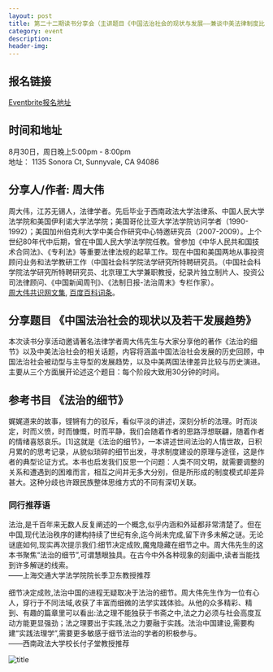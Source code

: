 ```yaml
---
layout: post
title: 第二十二期读书分享会（主讲题目《中国法治社会的现状与发展——兼谈中美法律制度比较》）by 周大伟
category: event
description: 
header-img: 
---
```


## 报名链接
[Eventbrite报名地址](https://www.eventbrite.com/e/18321454965)

## 时间和地址
8月30日，周日晚上5:00pm - 8:00pm  
地址：
1135 Sonora Ct, Sunnyvale, CA 94086

## 分享人/作者: 周大伟 
周大伟，江苏无锡人，法律学者。先后毕业于西南政法大学法律系、中国人民大学法学院和美国伊利诺大学法学院；美国哥伦比亚大学法学院访问学者（1990-1992）；美国加州伯克利大学中美合作研究中心特邀研究员（2007-2009）。上个世纪80年代中后期，曾在中国人民大学法学院任教。曾参加《中华人民共和国技术合同法》、《专利法》等重要法律法规的起草工作。现在中国和美国两地从事投资顾问业务和法学教研工作（中国社会科学院法学研究所特聘研究员。（中国社会科学院法学研究所特聘研究员、北京理工大学兼职教授，纪录片独立制片人、投资公司法律顾问、《中国新闻周刊》、《法制日报-法治周末》专栏作家）。  
[周大伟共识网文集](http://www.21ccom.net/plus/view.php?aid=57544), [百度百科词条](http://baike.baidu.com/view/1389485.htm)。

## 分享题目 《中国法治社会的现状以及若干发展趋势》
本次读书分享活动邀请著名法律学者周大伟先生与大家分享他的著作《法治的细节》以及中美法治社会的相关话题，内容将涵盖中国法治社会发展的历史回顾，中国法治社会被动型与主导型的发展趋势，以及中美两国法律差异比较与历史演进。
主要从三个方面展开论述这个题目：每个阶段大致用30分钟的时间。

## 参考书目 《法治的细节》
娓娓道来的故事，铿锵有力的驳斥，看似平淡的讲述，深刻分析的法理。时而淡定，时而义愤，时而慷慨，时而平静，我们会随着作者的思路浮想联翩，随着作者的情绪喜怒哀乐。[1]这就是《法治的细节》，一本讲述世间法治的人情世故，日积月累的的思考记录，从貌似琐碎的细节出发，寻求制度建设的原理与途径，这是作者的典型论证方式。本书也启发我们反思一个问题：人类不同文明，就需要调整的关系和遭遇到的困难而言，相互之间并无多大分别，但是所形成的制度模式却差异甚大。这种分歧也许跟民族整体思维方式的不同有深切关联。
 
### 同行推荐语
法治,是千百年来无数人反复阐述的一个概念,似乎内涵和外延都非常清楚了。但在中国,现代法治秩序的建构持续了世纪有余,迄今尚未完成,留下许多未解之谜。无论谜底如何,现实再次提示我们:细节决定成败,魔鬼隐藏在细节之中。周大伟先生的这本书聚焦“法治的细节”,可谓慧眼独具。在古今中外各种现象的刻画中,读者当能找到许多解谜的线索。  
——上海交通大学法学院院长季卫东教授推荐 

细节决定成败,法治中国的进程无疑取决于法治的细节。周大伟先生作为一位有心人，穿行于不同法域,收获了丰富而细微的法学实践体验。从他的众多精彩、精到、有趣的篇章里可以看出:法之理不能独获于书斋之中,法之力必须与社会高度互动方能更显强劲；法之理要出于实践,法之力要融于实践。法治中国建设,需要构建“实践法理学”,需要更多敏感于细节法治的学者的积极参与。  
——西南政法大学校长付子堂教授推荐



![title](http://img6.douban.com/lpic/s25981219.jpg)
